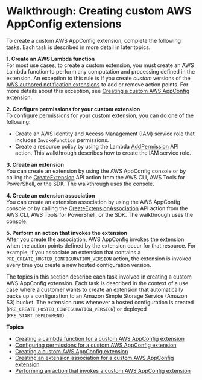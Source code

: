 # Walkthrough: Creating custom AWS AppConfig extensions<a name="working-with-appconfig-extensions-creating-custom"></a>

To create a custom AWS AppConfig extension, complete the following tasks\. Each task is described in more detail in later topics\.

**1\. Create an AWS Lambda function**  
For most use cases, to create a custom extension, you must create an AWS Lambda function to perform any computation and processing defined in the extension\. An exception to this rule is if you create *custom* versions of the [AWS authored notification extensions](https://docs.aws.amazon.com/appconfig/latest/userguide/working-with-appconfig-extensions-about-predefined.html) to add or remove action points\. For more details about this exception, see [Creating a custom AWS AppConfig extension](working-with-appconfig-extensions-creating-custom-extensions.md)\.

**2\. Configure permissions for your custom extension**  
To configure permissions for your custom extension, you can do one of the following:  
+ Create an AWS Identity and Access Management \(IAM\) service role that includes `InvokeFunction` permissions\. 
+ Create a resource policy by using the Lambda [AddPermission](https://docs.aws.amazon.com/lambda/latest/dg/API_AddPermission.html) API action\.
This walkthrough describes how to create the IAM service role\.

**3\. Create an extension**  
You can create an extension by using the AWS AppConfig console or by calling the [CreateExtension](https://docs.aws.amazon.com/appconfig/2019-10-09/APIReference/API_CreateExtension.html) API action from the AWS CLI, AWS Tools for PowerShell, or the SDK\. The walkthrough uses the console\.

**4\. Create an extension association**  
You can create an extension association by using the AWS AppConfig console or by calling the [CreateExtensionAssociation](https://docs.aws.amazon.com/appconfig/2019-10-09/APIReference/API_CreateExtensionAssociation.html) API action from the AWS CLI, AWS Tools for PowerShell, or the SDK\. The walkthrough uses the console\.

**5\. Perform an action that invokes the extension**  
After you create the association, AWS AppConfig invokes the extension when the action points defined by the extension occur for that resource\. For example, if you associate an extension that contains a `PRE_CREATE_HOSTED_CONFIGURATION_VERSION` action, the extension is invoked every time you create a new hosted configuration version\.

The topics in this section describe each task involved in creating a custom AWS AppConfig extension\. Each task is described in the context of a use case where a customer wants to create an extension that automatically backs up a configuration to an Amazon Simple Storage Service \(Amazon S3\) bucket\. The extension runs whenever a hosted configuration is created \(`PRE_CREATE_HOSTED_CONFIGURATION_VERSION`\) or deployed \(`PRE_START_DEPLOYMENT`\)\.

**Topics**
+ [Creating a Lambda function for a custom AWS AppConfig extension](working-with-appconfig-extensions-creating-custom-lambda.md)
+ [Configuring permissions for a custom AWS AppConfig extension](working-with-appconfig-extensions-creating-custom-permissions.md)
+ [Creating a custom AWS AppConfig extension](working-with-appconfig-extensions-creating-custom-extensions.md)
+ [Creating an extension association for a custom AWS AppConfig extension](working-with-appconfig-extensions-creating-custom-association.md)
+ [Performing an action that invokes a custom AWS AppConfig extension](working-with-appconfig-extensions-creating-custom-invoke.md)